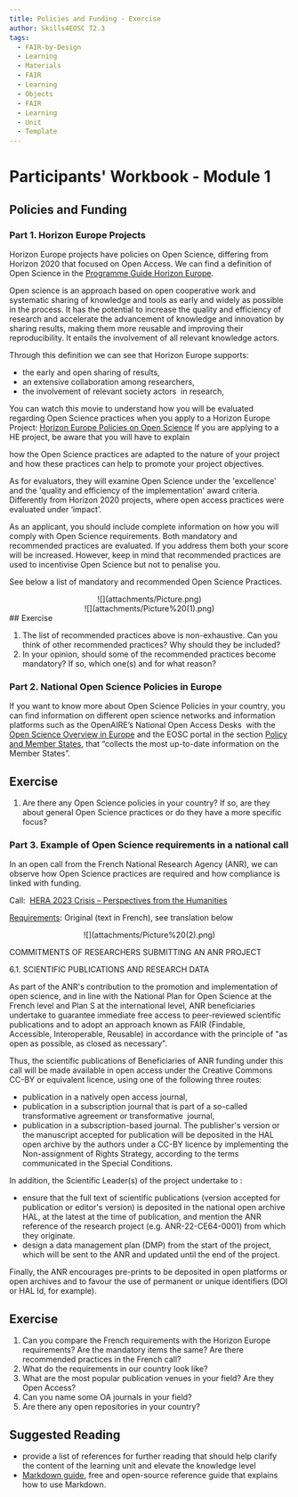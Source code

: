 ```yaml
---
title: Policies and Funding - Exercise
author: Skills4EOSC T2.3
tags:
  - FAIR-by-Design
  - Learning
  - Materials
  - FAIR
  - Learning
  - Objects
  - FAIR
  - Learning
  - Unit
  - Template
---
```


# Participants' Workbook - Module 1

## Policies and Funding

### Part 1. Horizon Europe Projects

Horizon Europe projects have policies on Open Science, differing from Horizon 2020 that focused on Open Access. We can find a definition of Open Science in the [Programme Guide Horizon Europe](https://ec.europa.eu/info/funding-tenders/opportunities/docs/2021-2027/horizon/guidance/programme-guide_horizon_en.pdf "https://ec.europa.eu/info/funding-tenders/opportunities/docs/2021-2027/horizon/guidance/programme-guide_horizon_en.pdf"). 

Open science is an approach based on open cooperative work and systematic sharing of knowledge and tools as early and widely as possible in the process. It has the potential to increase the quality and efficiency of research and accelerate the advancement of knowledge and innovation by sharing results, making them more reusable and improving their reproducibility. It entails the involvement of all relevant knowledge actors.

Through this definition we can see that Horizon Europe supports:  

- the early and open sharing of results,
- an extensive collaboration among researchers,
- the involvement of relevant society actors  in research,

You can watch this movie to understand how you will be evaluated regarding Open Science practices when you apply to a Horizon Europe Project: [Horizon Europe Policies on Open Science](https://www.youtube.com/watch?v=EiJ8RaD3WBw "https://www.youtube.com/watch?v=EiJ8RaD3WBw")
If you are applying to a HE project, be aware that you will have to explain 

how the Open Science practices are adapted to the nature of your project and how these practices can help to promote your project objectives.

As for evaluators, they will examine Open Science under the 'excellence' and the 'quality and efficiency of the implementation' award criteria. Differently from Horizon 2020 projects, where open access practices were evaluated under ‘impact’.

As an applicant, you should include complete information on how you will comply with Open Science requirements. Both mandatory and recommended practices are evaluated. If you address them both your score will be increased. However, keep in mind that recommended practices are used to incentivise Open Science but not to penalise you.

See below a list of mandatory and recommended Open Science Practices.

<center>![](attachments/Picture.png)</center>



<center>![](attachments/Picture%20(1).png)</center>
## Exercise

1. The list of recommended practices above is non-exhaustive. Can you think of other recommended practices? Why should they be included?
2. In your opinion, should some of the recommended practices become mandatory? If so, which one(s) and for what reason?

### Part 2. **National Open Science Policies in Europe**

If you want to know more about Open Science Policies in your country, you can find information on different open science networks and information platforms such as the OpenAIRE’s National Open Access Desks  with the [Open Science Overview in Europe](https://www.openaire.eu/os-eu-countries "https://www.openaire.eu/os-eu-countries") and the EOSC portal in the section [Policy and Member States](https://www.eosc-portal.eu/policy/eu-member-states "https://www.eosc-portal.eu/policy/eu-member-states"), that “collects the most up-to-date information on the Member States”.
## Exercise

1. Are there any Open Science policies in your country? If so, are they about general Open Science practices or do they have a more specific focus?
### Part 3. **Example of Open Science requirements in a national call**

In an open call from the French National Research Agency (ANR), we can observe how Open Science practices are required and how compliance is linked with funding.

Call:  [HERA 2023 Crisis – Perspectives from the Humanities](https://anr.fr/en/call-for-proposals-details/call/hera-2023-crisis-perspectives-from-the-humanities/ "https://anr.fr/en/call-for-proposals-details/call/hera-2023-crisis-perspectives-from-the-humanities/")

[Requirements](https://anr.fr/fileadmin/aap/2024/aap-hera-crisis-2024-annexe-fr.pdf "https://anr.fr/fileadmin/aap/2024/aap-hera-crisis-2024-annexe-fr.pdf"): Original (text in French), see translation below

<center>![](attachments/Picture%20(2).png)</center>

COMMITMENTS OF RESEARCHERS SUBMITTING AN ANR PROJECT

6.1. SCIENTIFIC PUBLICATIONS AND RESEARCH DATA

As part of the ANR's contribution to the promotion and implementation of open science, and in line with the National Plan for Open Science at the French level and Plan S at the international level, ANR beneficiaries undertake to guarantee immediate free access to peer-reviewed scientific publications and to adopt an approach known as FAIR (Findable, Accessible, Interoperable, Reusable) in accordance with the principle of "as open as possible, as closed as necessary".

Thus, the scientific publications of Beneficiaries of ANR funding under this call will be made available in open access under the Creative Commons CC-BY or equivalent licence, using one of the following three routes:

- publication in a natively open access journal,
- publication in a subscription journal that is part of a so-called transformative agreement or transformative  journal,    
- publication in a subscription-based journal. The publisher's version or the manuscript accepted for publication will be deposited in the HAL open archive by the authors under a CC-BY licence by implementing the Non-assignment of Rights Strategy, according to the terms communicated in the Special Conditions.

In addition, the Scientific Leader(s) of the project undertake to :

- ensure that the full text of scientific publications (version accepted for publication or editor's version) is deposited in the national open archive HAL, at the latest at the time of publication, and mention the ANR reference of the research project (e.g. ANR-22-CE64-0001) from which they originate.
- design a data management plan (DMP) from the start of the project, which will be sent to the ANR and updated until the end of the project.

Finally, the ANR encourages pre-prints to be deposited in open platforms or open archives and to favour the use of permanent or unique identifiers (DOI or HAL Id, for example).
## Exercise

1. Can you compare the French requirements with the Horizon Europe requirements? Are the mandatory items the same? Are there recommended practices in the French call?
2. What do the requirements in our country look like?
3. What are the most popular publication venues in your field? Are they Open Access?
4. Can you name some OA journals in your field?
5. Are there any open repositories in your country?


## Suggested Reading

- provide a list of references for further reading that should help clarify the content of the learning unit and elevate the knowledge level
- [Markdown guide](https://www.markdownguide.org/), free and open-source reference guide that explains how to use Markdown.

